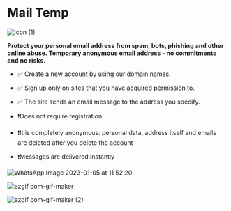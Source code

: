 # Mail Temp

![icon (1)](https://user-images.githubusercontent.com/37540504/210810224-5cb0e3c4-014c-4c01-9d4f-a4af6c945dc5.png)

**Protect your personal email address from spam, bots, phishing and other online abuse. Temporary anonymous email address - no commitments and no risks.**

- ✅ Create a new account by using our domain names.
- ✅ Sign up only on sites that you have acquired permission to.
- ✅ The site sends an email message to the address you specify.


- ❗Does not require registration
- ❗It is completely anonymous: personal data, address itself and emails are deleted after you delete the account
- ❗Messages are delivered instantly

![WhatsApp Image 2023-01-05 at 11 52 20](https://user-images.githubusercontent.com/37540504/210809251-19934b89-b31b-4448-ab54-e9e67942cea7.jpeg)


![ezgif com-gif-maker](https://user-images.githubusercontent.com/37540504/210806351-e0b1c517-95fc-49c4-8647-4383c277e100.gif)

![ezgif com-gif-maker (2)](https://user-images.githubusercontent.com/37540504/210807552-335ae3ec-dd9c-425f-9e58-03d3f006390c.gif)


